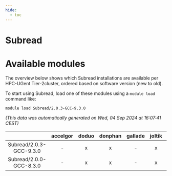```yaml
---
hide:
  - toc
---
```


Subread
=======

# Available modules


The overview below shows which Subread installations are available per HPC-UGent Tier-2cluster, ordered based on software version (new to old).

To start using Subread, load one of these modules using a `module load` command like:

```shell
module load Subread/2.0.3-GCC-9.3.0
```

*(This data was automatically generated on Wed, 04 Sep 2024 at 16:07:41 CEST)*  

| |accelgor|doduo|donphan|gallade|joltik|shinx|skitty|
| :---: | :---: | :---: | :---: | :---: | :---: | :---: | :---: |
|Subread/2.0.3-GCC-9.3.0|-|x|x|-|x|-|-|
|Subread/2.0.0-GCC-8.3.0|-|x|x|-|x|-|x|
